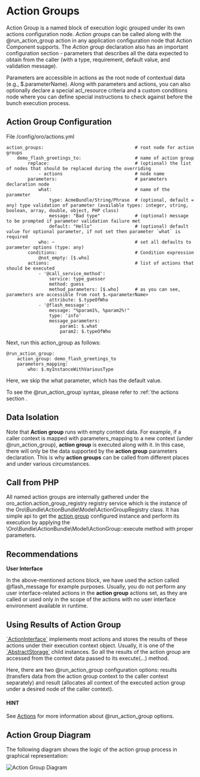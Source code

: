 <a id="bundle-docs-platform-action-bundle-action-groups"></a>

# Action Groups

Action Group is a named block of execution logic grouped under its own actions configuration node.
*Action groups* can be called along with the @run_action_group action in any application configuration node that Action Component supports.
The *Action group* declaration also has an important configuration section - parameters that describes all the data expected to obtain from the caller (with a type, requirement, default value, and validation message).

Parameters are accessible in actions as the root node of contextual data (e.g., $.parameterName). Along with parameters and actions, you can also optionally declare a special acl_resource criteria and a custom conditions node where you can define special instructions to check against before the bunch execution process.

## Action Group Configuration

File <bundleResourceRoot>/config/oro/actions.yml

```none
action_groups:                                  # root node for action groups
    demo_flash_greetings_to:                    # name of action group
        replace:                                # (optional) the list of nodes that should be replaced during the overriding
            - actions                           # node name
        parameters:                             # parameters declaration node
            what:                               # name of the parameter
                type: AcmeBundle/String/Phrase  # (optional, default = any) type validation of parameter (available types: integer, string, boolean, array, double, object, PHP class)
                message: "Bad type"             # (optional) message to be prompted if parameter validation failure met
                default: "Hello"                # (optional) default value for optional parameter, if not set then parameter `what` is required
            who: ~                              # set all defaults to parameter options (type: any)
        conditions:                             # Condition expression
            @not_empty: [$.who]
        actions:                                # list of actions that should be executed
            - '@call_service_method':
                service: type_guesser
                method: guess
                method_parameters: [$.who]      # as you can see, parameters are accessible from root $.<parameterName>
                attribute: $.typeOfWho
            - '@flash_message':
                message: "%param1%, %param2%!"
                type: 'info'
                message_parameters:
                    param1: $.what
                    param2: $.typeOfWho
```

Next, run this action_group as follows:

```none
@run_action_group:
    action_group: demo_flash_greetings_to
    parameters_mapping:
        who: $.myInstanceWithVariousType
```

Here, we skip the what parameter, which has the default value.

To see the @run_action_group\`syntax, please refer to :ref:\`the actions section <bundle-docs-platform-action-bundle-action-component>.

## Data Isolation

Note that **Action group** runs with empty context data. For example, if a caller context is mapped with parameters_mapping to a new context (under @run_action_group), **action group** is executed along with it. In this case, there will only be the data supported by the **action group** parameters declaration. This is why **action groups** can be called from different places and under various circumstances.

## Call from PHP

All named action groups are internally gathered under the oro_action.action_group_registry registry service which is the instance of the Oro\\Bundle\\ActionBundle\\Model\\ActionGroupRegistry class. It has simple api to get the <a href="https://github.com/oroinc/platform/tree/5.0/src/Oro/Bundle/ActionBundle/Model/ActionGroup.php" target="_blank">action group</a> configured instance and perform its execution by applying the \\Oro\\Bundle\\ActionBundle\\Model\\ActionGroup::execute method with proper parameters.

## Recommendations

**User Interface**

In the above-mentioned actions block, we have used the action called @flash_message for example purposes. Usually, you do not perform any user interface-related actions in the **action group** actions set, as they are called or used only in the scope of the actions with no user interface environment available in runtime.

## Using Results of Action Group

<a href="https://github.com/oroinc/platform/tree/5.0/src/Oro/Component/Action/Action/ActionInterface.php" target="_blank">\`ActionInterface\`</a> implements most actions and stores the results of these actions under their execution context object. Usually, it is one of the <a href="https://github.com/oroinc/platform/tree/5.0/src/Oro/Component/Action/Model/AbstractStorage.php" target="_blank">\`AbstractStorage\`</a> child instances. So all the results of the action group are accessed from the context data passed to its execute(…) method.

Here, there are two @run_action_group configuration options: results (transfers data from the action group context to the caller context separately) and result (allocates all context of the executed action group under a desired node of the caller context).

#### HINT
See [Actions](actions-conditions.md#bundle-docs-platform-action-bundle-action-component) for more information about @run_action_group options.

## Action Group Diagram

The following diagram shows the logic of the action group process in graphical representation:

![Action Group Diagram](img/bundles/ActionBundle/action_group.png)
<!-- Frontend -->
